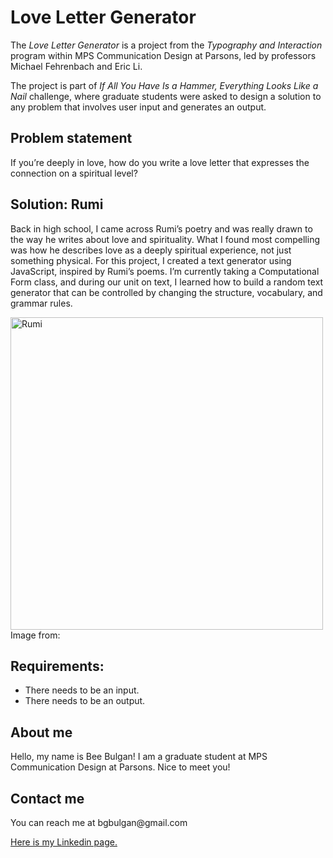 <h1>Love Letter Generator</h1>
<p>
The <i>Love Letter Generator</i> is a project from the <i>Typography and Interaction</i> program within MPS Communication Design at Parsons, led by professors Michael Fehrenbach and Eric Li.</p>
<p>The project is part of <i>If All You Have Is a Hammer, Everything Looks Like a Nail</i> challenge, where graduate students were asked to design a solution to any problem that involves user input and generates an output.</p>
<h2>Problem statement</h2>
<p>If you’re deeply in love, how do you write a love letter that expresses the connection on a spiritual level?</p>
<h2>Solution: Rumi</h2>
<p>Back in high school, I came across Rumi’s poetry and was really drawn to the way he writes about love and spirituality. What I found most compelling was how he describes love as a deeply spiritual experience, not just something physical. For this project, I created a text generator using JavaScript, inspired by Rumi’s poems. I’m currently taking a Computational Form class, and during our unit on text, I learned how to build a random text generator that can be controlled by changing the structure, vocabulary, and grammar rules.</p>
<img width="500" alt="Rumi" src="https://github.com/user-attachments/assets/5fb23ec2-2b90-438e-a044-0dc62f222878" />
<label>Image from:</label>


<h2>Requirements:</h2>
<ul>
  <li>There needs to be an input.</li>
  <li>There needs to be an output.</li>
</ul>
<h2>About me</h2>
<p>Hello, my name is Bee Bulgan! I am a graduate student at MPS Communication Design at Parsons. Nice to meet you!</p>
<h2>Contact me</h2>
<p>You can reach me at bgbulgan@gmail.com</p>

<a href="https://www.linkedin.com/in/beeb/">Here is my Linkedin page.</a>
